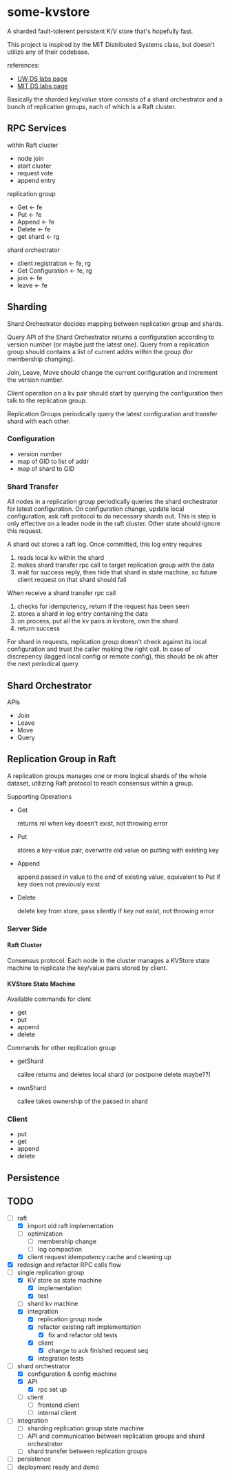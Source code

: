# some-kvstore
A sharded fault-tolerent persistent K/V store that's hopefully fast.

This project is inspired by the MIT Distributed Systems class, but doesn't utilize any of their codebase.

references:
- [UW DS labs page](https://gitlab.cs.washington.edu/dwoos/452-labs/-/wikis/home)
- [MIT DS labs page](http://nil.csail.mit.edu/6.824/2015/index.html)

Basically the sharded key/value store consists of a shard orchestrator and a bunch of replication groups, each of which is a Raft cluster.

## RPC Services

within Raft cluster
- node join
- start cluster
- request vote
- append entry

replication group
- Get <- fe
- Put <- fe
- Append <- fe
- Delete <- fe
- get shard <- rg

shard orchestrator
- client registration <- fe, rg
- Get Configuration <- fe, rg
- join <- fe
- leave <- fe

## Sharding

Shard Orchestrator decides mapping between replication group and shards.

Query API of the Shard Orchestrator returns a configuration according to version number (or maybe just the latest one). Query from a replication group should contains a list of current addrs within the group (for membership changing).

Join, Leave, Move should change the current configuration and increment the version number.

Client operation on a kv pair should start by querying the configuration then talk to the replication group.

Replication Groups periodically query the latest configuration and transfer shard with each other.

### Configuration

- version number
- map of GID to list of addr
- map of shard to GID

### Shard Transfer

All nodes in a replication group periodically queries the shard orchestrator for latest configuration. On configuration change, update local configuration, ask raft protocol to do necessary shards out. This is step is only effective on a leader node in the raft cluster. Other state should ignore this request.

A shard out stores a raft log. Once committed, this log entry requires

1. reads local kv within the shard
2. makes shard transfer rpc call to target replication group with the data
3. wait for success reply, then hide that shard in state machine, so future client request on that shard should fail

When receive a shard transfer rpc call

1. checks for idempotency, return if the request has been seen
2. stores a shard in log entry containing the data
3. on process, put all the kv pairs in kvstore, own the shard
4. return success

For shard in requests, replication group doesn't check against its local configuration and trust the caller making the right call. In case of discrepency (lagged local config or remote config), this should be ok after the next periodical query.

## Shard Orchestrator

APIs

- Join
- Leave
- Move
- Query

## Replication Group in Raft

A replication groups manages one or more logical shards of the whole dataset, utilizing Raft protocol to reach consensus within a group.

Supporting Operations
- Get

    returns nil when key doesn't exist, not throwing error

- Put

    stores a key-value pair, overwrite old value on putting with existing key

- Append

    append passed in value to the end of existing value, equivalent to Put if key does not previously exist

- Delete

    delete key from store, pass silently if key not exist, not throwing error

### Server Side

#### Raft Cluster
Consensus protocol. Each node in the cluster manages a KVStore state machine to replicate the key/value pairs stored by client.

#### KVStore State Machine
Available commands for clent
- get
- put
- append
- delete

Commands for other replication group
- getShard

    callee returns and deletes local shard (or postpone delete maybe??)

- ownShard

    callee takes ownership of the passed in shard

### Client
- put
- get
- append
- delete

## Persistence

## TODO
- [ ] raft
    - [x] import old raft implementation
    - [ ] optimization
        - [ ] membership change
        - [ ] log compaction
    - [x] client request idempotency cache and cleaning up
- [x] redesign and refactor RPC calls flow
- [ ] single replication group
    - [x] KV store as state machine
        - [x] implementation
        - [x] test
    - [ ] shard kv machine
    - [x] integration
        - [x] replication group node
        - [x] refactor existing raft implementation
            - [x] fix and refactor old tests
        - [x] client
            - [x] change to ack finished request seq
        - [x] integration tests
- [ ] shard orchestrator
    - [x] configuration & config machine
    - [x] API
        - [x] rpc set up
    - [ ] client
        - [ ] frontend client
        - [ ] internal client
- [ ] integration
    - [ ] sharding replication group state machine
    - [ ] API and communication between replication groups and shard orchestrator
    - [ ] shard transfer between replication groups
- [ ] persistence
- [ ] deployment ready and demo